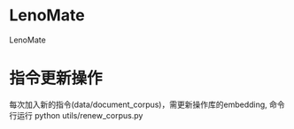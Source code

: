 # LenoMate
LenoMate 

# 指令更新操作
每次加入新的指令(data/document_corpus)，需更新操作库的embedding, 命令行运行 python utils/renew_corpus.py

